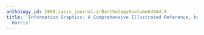 ```yaml
---
anthology_id: 1998.jasis_journal-ir0anthology0volumeA49A4.9
title: 'Information Graphics: A Comprehensive Illustrated Reference, by Robert L.
  Harris'
---
```


